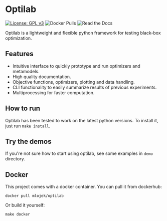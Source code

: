 # Optilab
[![License: GPL v3](https://img.shields.io/badge/License-GPLv3-blue.svg)](https://www.gnu.org/licenses/gpl-3.0)
![Docker Pulls](https://img.shields.io/docker/pulls/mlojek/optilab?logo=Docker&label=Dockerhub%20pulls)
![Read the Docs](https://img.shields.io/readthedocs/optilab)

Optilab is a lightweight and flexible python framework for testing black-box optimization.

## Features
- Intuitive interface to quickly prototype and run optimizers and metamodels.
- High quality documentation.
- Objective functions, optimizers, plotting and data handling.
- CLI functionality to easily summarize results of previous experiments.
- Multiprocessing for faster computation.

## How to run
Optilab has been tested to work on the latest python versions. To install it, just run `make install`.

## Try the demos
If you're not sure how to start using optilab, see some examples in `demo` directory.

## Docker
This project comes with a docker container. You can pull it from dockerhub:
```
docker pull mlojek/optilab
```
Or build it yourself:
```
make docker
```